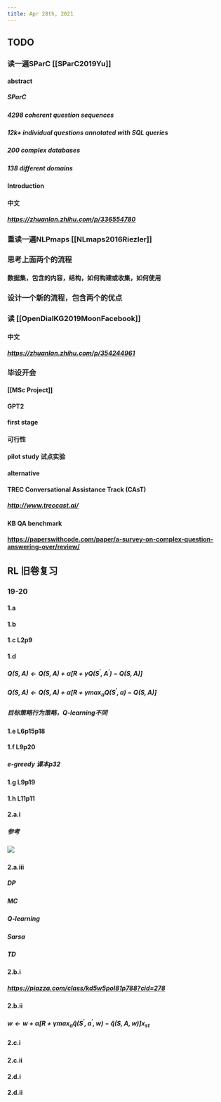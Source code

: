 ```yaml
---
title: Apr 28th, 2021
---
```


## TODO
### 读一遍SParC [[SParC2019Yu]]
#### abstract
##### SParC
##### 4298 coherent question sequences
##### 12k+ individual questions annotated with SQL queries
##### 200 complex databases
##### 138 different domains
#### Introduction
#### 中文
##### https://zhuanlan.zhihu.com/p/336554780
### 重读一遍NLPmaps [[NLmaps2016Riezler]]
### 思考上面两个的流程
#### 数据集，包含的内容，结构，如何构建或收集，如何使用
### 设计一个新的流程，包含两个的优点
### 读 [[OpenDialKG2019MoonFacebook]]
#### 中文
##### https://zhuanlan.zhihu.com/p/354244961
### 毕设开会
#### [[MSc Project]]
#### GPT2
#### first stage
#### 可行性
#### pilot study 试点实验
#### alternative
#### TREC Conversational Assistance Track (CAsT)
##### http://www.treccast.ai/
#### KB QA benchmark
#### https://paperswithcode.com/paper/a-survey-on-complex-question-answering-over/review/
## RL 旧卷复习
### 19-20
#### 1.a
#### 1.b
#### 1.c L2p9
#### 1.d
##### $Q(S, A) \leftarrow Q(S, A)+\alpha\left[R+\gamma Q\left(S^{\prime}, A^{\prime}\right)-Q(S, A)\right]$
##### $Q(S, A) \leftarrow Q(S, A)+\alpha\left[R+\gamma \max _{a} Q\left(S^{\prime}, a\right)-Q(S, A)\right]$
##### 目标策略行为策略，Q-learning不同
#### 1.e L6p15p18
#### 1.f L9p20
##### e-greedy 课本p32
#### 1.g L9p19
#### 1.h L11p11
#### 2.a.i
##### 参考
##### ![](https://gitee.com/zhang-weijian-97/pic-go-bed/raw/master/assets/20210428192304.png)
#### 2.a.iii
##### DP
##### MC
##### Q-learning
##### Sarsa
##### TD
#### 2.b.i
##### https://piazza.com/class/kd5w5pol81p788?cid=278
#### 2.b.ii
##### $\mathbf{w} \leftarrow \mathbf{w}+\alpha\left[R+\gamma \max_a \hat{q}\left(S^{\prime}, a^{\prime}, \mathbf{w}\right)-\hat{q}(S, A, \mathbf{w})\right] x_{st}$
#### 2.c.i
#####
#### 2.c.ii
#### 2.d.i
#### 2.d.ii
#####
#####
